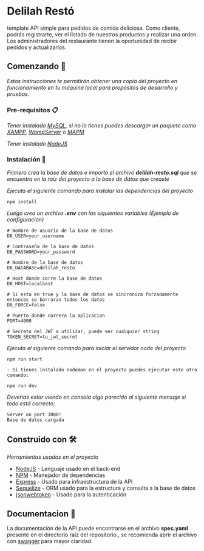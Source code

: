# Delilah Restó

template API simple para pedidos de comida deliciosa. Como cliente, podrás registrarte, ver el listado de nuestros productos y realizar una orden. Los administradores del restaurante tienen la oportunidad de recibir pedidos y actualizarlos.

## Comenzando 🚀

_Estas instrucciones te permitirán obtener una copia del proyecto en funcionamiento en tu máquina local para propósitos de desarrollo y pruebas._

### Pre-requisitos 📋

_Tener instalado [MySQL](https://www.mysql.com/), si no lo tienes puedes descargar un paquete como [XAMPP](https://www.apachefriends.org/es/index.html), [WampServer](https://www.wampserver.com/en/) o [MAPM](https://www.mamp.info/en/windows/)_

_Tener instalado [NodeJS](https://nodejs.org/en/)_

### Instalación 🔧

_Primero crea la base de datos e importa el archivo **delilah-resto.sql** que se encuentra en la raíz del proyecto a la base de datos que creaste_

_Ejecuta el siguiente comando para instalar las dependencias del proyecto_

```
npm install
```

_Luego crea un archivo **.env** con las siquientes variables (Ejemplo de configuracion)_

```
# Nombre de usuario de la base de datos
DB_USER=your_username

# Contraseña de la base de datos
DB_PASSWORD=your_password

# Nombre de la base de datos
DB_DATABASE=delilah_resto

# Host donde corre la base de datos
DB_HOST=localhost

# Si esta en true y la base de datos se sincroniza forzadamente
entonces se borraran todos los datos
DB_FORCE=false

# Puerto donde correra la aplicacion
PORT=4000

# Secreto del JWT a utilizar, puede ser cualquier string
TOKEN_SECRET=tu_jwt_secret
```

_Ejecuta el siguiente comando para iniciar el servidor node del proyecto_

```
npm run start

- Si tienes instalado nodemon en el proyecto puedes ejecutar este otro comando:

npm run dev
```

_Deverias estar viendo en consola algo parecido al siguiente mensaje si todo está correcto:_

```
Server on port 3000!
Base de datos cargada
```

## Construido con 🛠️

_Herramientas usadas en el proyecto_

-   [NodeJS](https://nodejs.org/en/) - Lenguaje usado en el back-end
-   [NPM](https://www.npmjs.com/) - Manejador de dependencias
-   [Express](https://expressjs.com/es/) - Usado para infraestructura de la API
-   [Sequelize](https://sequelize.org/) - ORM usado para la estructura y consulta a la base de datos
-   [jsonwebtoken](https://jwt.io/) - Usado para la autenticación

## Documentacion 📖

La documentación de la API puede encontrarse en el archivo **spec.yaml** presente en el directorio raíz del repositorio., se recomienda abrir el archivo con [swagger](https://editor.swagger.io/#) para mayor claridad.

